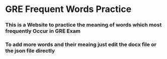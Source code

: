 # GRE Frequent Words Practice 
### This is a Website to practice the meaning of words which most frequently Occur in GRE Exam
### To add more words and their meaing just edit the docx file or the json file directly
